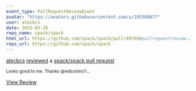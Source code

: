 ```yaml
---
event_type: PullRequestReviewEvent
avatar: "https://avatars.githubusercontent.com/u/19558067?"
user: alecbcs
date: 2025-03-28
repo_name: spack/spack
html_url: https://github.com/spack/spack/pull/49769#pullrequestreview-2726493577
repo_url: https://github.com/spack/spack
---
```


<a href='https://github.com/alecbcs' target='_blank'>alecbcs</a> <a href='https://github.com/spack/spack/pull/49769#pullrequestreview-2726493577' target='_blank'>reviewed</a> a <a href='https://github.com/spack/spack/pull/49769' target='_blank'>spack/spack pull request</a>

<small>Looks good to me. Thanks @wdconinc!!...</small>

<a href='https://github.com/spack/spack/pull/49769#pullrequestreview-2726493577' target='_blank'>View Review</a>